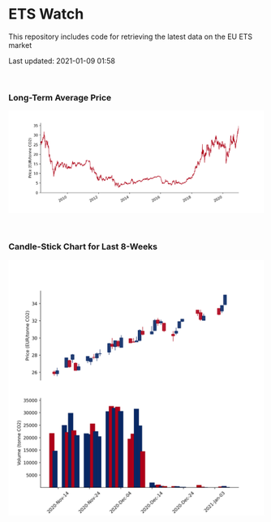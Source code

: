 # ETS Watch

This repository includes code for retrieving the latest data on the EU ETS market

Last updated: 2021-01-09 01:58

<br>

### Long-Term Average Price

![Long-term average](img/long_term_avg.png)

<br>

### Candle-Stick Chart for Last 8-Weeks

![Open, High, Low, Close & Volume](img/ohlc_vol.png)
